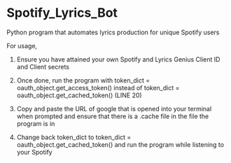 # Spotify_Lyrics_Bot
Python program that automates lyrics production for unique Spotify users

For usage,
1. Ensure you have attained your own Spotify and Lyrics Genius Client ID and Client secrets

2. Once done, run the program with token_dict = oauth_object.get_access_token() instead of token_dict = oauth_object.get_cached_token() (LINE 20)

3. Copy and paste the URL of google that is opened into your terminal when prompted and ensure that there is a .cache file in the file the program is in

4. Change back token_dict to token_dict = oauth_object.get_cached_token() and run the program while listening to your Spotify
